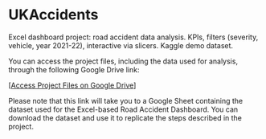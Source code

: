 # UKAccidents
Excel dashboard project: road accident data analysis. KPIs, filters (severity, vehicle, year 2021-22), interactive via slicers. Kaggle demo dataset.

You can access the project files, including the data used for analysis, through the following Google Drive link:

[[Access Project Files on Google Drive](https://shorturl.at/LRn0F)]

Please note that this link will take you to a Google Sheet containing the dataset used for the Excel-based Road Accident Dashboard. You can download the dataset and use it to replicate the steps described in the project.
